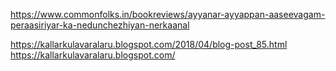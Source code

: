 https://www.commonfolks.in/bookreviews/ayyanar-ayyappan-aaseevagam-peraasiriyar-ka-nedunchezhiyan-nerkaanal

https://kallarkulavaralaru.blogspot.com/2018/04/blog-post_85.html
https://kallarkulavaralaru.blogspot.com/
